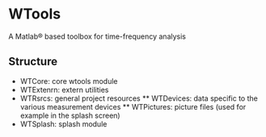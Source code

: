 # WTools
A Matlab® based toolbox for time-frequency analysis

## Structure
* WTCore: core wtools module
* WTExtenrn: extern utilities
* WTRsrcs: general project resources
** WTDevices: data specific to the various measurement devices
** WTPictures: picture files (used for example in the splash screen) 
* WTSplash: splash module
